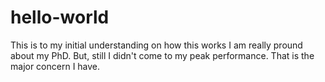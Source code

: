 # hello-world
This is to my initial understanding on how this works
I am really pround about my PhD. But, still I didn't come to my peak performance. That is the major concern I have.
